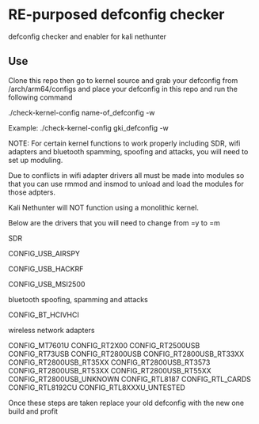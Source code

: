 # RE-purposed defconfig checker 

defconfig checker and enabler for kali nethunter

## Use 

Clone this repo then go to kernel source and grab your defconfig from /arch/arm64/configs and place your defconfig in this repo and run the following command

./check-kernel-config name-of_defconfig -w

Example: ./check-kernel-config gki_defconfig -w

NOTE: For certain kernel functions to work properly including SDR, wifi adapters and bluetooth spamming, spoofing and attacks, you will need to set up moduling. 

Due to conflicts in wifi adapter drivers all must be made into modules so that you can use rmmod and insmod to unload and load the modules for those adpters.

Kali Nethunter will NOT function using a monolithic kernel. 

Below are the drivers that you will need to change from =y to =m 

SDR 

CONFIG_USB_AIRSPY

CONFIG_USB_HACKRF

CONFIG_USB_MSI2500

bluetooth spoofing, spamming and attacks

CONFIG_BT_HCIVHCI

wireless network adapters 

CONFIG_MT7601U
CONFIG_RT2X00
CONFIG_RT2500USB
CONFIG_RT73USB
CONFIG_RT2800USB
CONFIG_RT2800USB_RT33XX
CONFIG_RT2800USB_RT35XX
CONFIG_RT2800USB_RT3573
CONFIG_RT2800USB_RT53XX
CONFIG_RT2800USB_RT55XX
CONFIG_RT2800USB_UNKNOWN
CONFIG_RTL8187
CONFIG_RTL_CARDS
CONFIG_RTL8192CU
CONFIG_RTL8XXXU_UNTESTED

Once these steps are taken replace your old defconfig with the new one build and profit
